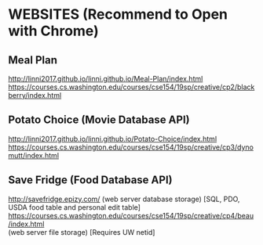 # WEBSITES (Recommend to Open with Chrome)

## Meal Plan
http://linni2017.github.io/linni.github.io/Meal-Plan/index.html
https://courses.cs.washington.edu/courses/cse154/19sp/creative/cp2/blackberry/index.html

## Potato Choice (Movie Database API)
http://linni2017.github.io/linni.github.io/Potato-Choice/index.html
https://courses.cs.washington.edu/courses/cse154/19sp/creative/cp3/dynomutt/index.html

## Save Fridge (Food Database API)
http://savefridge.epizy.com/ 
(web server database storage) [SQL, PDO, USDA food table and personal edit table]  
https://courses.cs.washington.edu/courses/cse154/19sp/creative/cp4/beau/index.html   
(web server file storage) [Requires UW netid]



